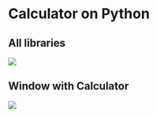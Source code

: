 <h1>Calculator on Python</h1>
<h2>All libraries</h2>
<img src="https://sun9-80.userapi.com/impg/B8KsSS-qvrcmAe9n5Ir-gMup2wgVo5lNvmsbtg/o4fvHmariLE.jpg?size=805x41&quality=96&sign=0e22391b30ab0a4e77aee5b2fcccc38a&type=album">
<h2>Window with Calculator</h2>
<img src="https://sun9-29.userapi.com/impg/GXucVwaVEqe78pZtKnf2Y_otaQNycynOGjKduQ/DWma4uJylnA.jpg?size=352x235&quality=96&sign=a8058c31801017dc7701542cf19ace24&type=album">
